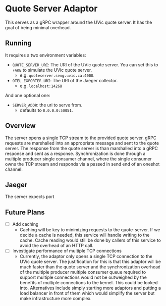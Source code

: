 # Quote Server Adaptor

This serves as a gRPC wrapper around the UVic quote server. It has the goal of being minimal overhead.

## Running

It requires a two environment variables:

- `QUOTE_SERVER_URI`: The URI of the UVic quote server. You can set this to `FAKE` to simulate the UVic quote server.
    - e.g. `quoteserver.seng.uvic.ca:4000`.
- `OTEL_EXPORTER_URI`: The URI of the Jaeger collector.
  - e.g. `localhost:14268`

And one optional one:
- `SERVER_ADDR`: the uri to serve from. 
  - defaults to `0.0.0.0:50051`.

## Overview

The server opens a single TCP stream to the provided quote server. gRPC requests are marshalled into an appropriate
message and sent to the quote server. The response from the quote server is than marshalled into a gRPC response and
sent as a response. Synchronization is done through a multiple producer single consumer channel, where the single
consumer owns the TCP stream and responds via a passed in send end of an oneshot channel.

## Jaeger

The server expects port 

## Future Plans

- [ ] Add caching
    - Caching will be key to minimizing requests to the quote-server. If we decide a cache is needed, this service will
      handle writing to the cache. Cache reading would still be done by callers of this service to avoid the overhead of
      an HTTP call.
- [ ] Investigate performance of multiple TCP connections
    - Currently, the adaptor only opens a single TCP connection to the UVic quote server. The justification for this is
      that this adaptor will be much faster than the quote server and the synchronization overhead of the multiple
      producer multiple consumer queue required to support multiple connections would not be outweighed by the benefits
      of multiple connections to the kernel. This could be looked into. Alternatives include simply starting more
      adaptors and putting a load balancer in front of them which would simplify the server but make infrastructure more
      complex.

